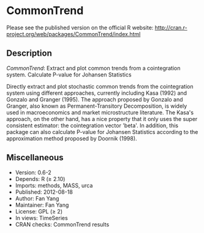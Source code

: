CommonTrend
===========

Please see the published version on the official R website: http://cran.r-project.org/web/packages/CommonTrend/index.html

Description
--------------------
*CommonTrend*:    Extract and plot common trends from a cointegration system. Calculate P-value for Johansen Statistics

Directly extract and plot stochastic common trends from the cointegration system using different approaches, currently including Kasa (1992) and Gonzalo and Granger (1995). The approach proposed by Gonzalo and Granger, also known as Permanent-Transitory Decomposition, is widely used in macroeconomics and market microstructure literature. The Kasa's approach, on the other hand, has a nice property that it only uses the super consistent estimator: the cointegration vector 'beta'. In addition, this package can also calculate P-value for Johansen Statistics according to the approximation method proposed by Doornik (1998).

Miscellaneous
--------------------

* Version:  0.6-2
* Depends:	R (≥ 2.10)
* Imports:	methods, MASS, urca
* Published:	2012-08-18
* Author:	Fan Yang
* Maintainer:	Fan Yang <yfno1 at msn.com>
* License:	GPL (≥ 2)
* In views:	TimeSeries
* CRAN checks:	CommonTrend results
